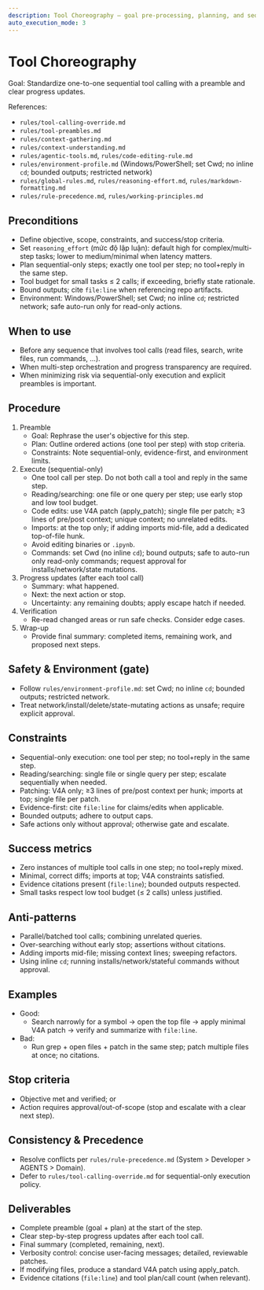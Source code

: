 ```yaml
---
description: Tool Choreography – goal pre-processing, planning, and sequential tool calling
auto_execution_mode: 3
---
```


 # Tool Choreography
 
 Goal: Standardize one-to-one sequential tool calling with a preamble and clear progress updates.
 
 References:
 - `rules/tool-calling-override.md`
 - `rules/tool-preambles.md`
 - `rules/context-gathering.md`
 - `rules/context-understanding.md`
 - `rules/agentic-tools.md`, `rules/code-editing-rule.md`
 - `rules/environment-profile.md` (Windows/PowerShell; set Cwd; no inline `cd`; bounded outputs; restricted network)
 - `rules/global-rules.md`, `rules/reasoning-effort.md`, `rules/markdown-formatting.md`
 - `rules/rule-precedence.md`, `rules/working-principles.md`
 
 ## Preconditions
 - Define objective, scope, constraints, and success/stop criteria.
 - Set `reasoning_effort` (mức độ lập luận): default high for complex/multi-step tasks; lower to medium/minimal when latency matters.
 - Plan sequential-only steps; exactly one tool per step; no tool+reply in the same step.
 - Tool budget for small tasks ≤ 2 calls; if exceeding, briefly state rationale.
 - Bound outputs; cite `file:line` when referencing repo artifacts.
 - Environment: Windows/PowerShell; set Cwd; no inline `cd`; restricted network; safe auto-run only for read-only actions.
 
 ## When to use
 - Before any sequence that involves tool calls (read files, search, write files, run commands, ...).
 - When multi-step orchestration and progress transparency are required.
 - When minimizing risk via sequential-only execution and explicit preambles is important.
 
 ## Procedure
 1) Preamble
    - Goal: Rephrase the user's objective for this step.
    - Plan: Outline ordered actions (one tool per step) with stop criteria.
    - Constraints: Note sequential-only, evidence-first, and environment limits.
 2) Execute (sequential-only)
    - One tool call per step. Do not both call a tool and reply in the same step.
    - Reading/searching: one file or one query per step; use early stop and low tool budget.
    - Code edits: use V4A patch (apply_patch); single file per patch; ≥3 lines of pre/post context; unique context; no unrelated edits.
    - Imports: at the top only; if adding imports mid-file, add a dedicated top-of-file hunk.
    - Avoid editing binaries or `.ipynb`.
    - Commands: set Cwd (no inline `cd`); bound outputs; safe to auto-run only read-only commands; request approval for installs/network/state mutations.
 3) Progress updates (after each tool call)
    - Summary: what happened.
    - Next: the next action or stop.
    - Uncertainty: any remaining doubts; apply escape hatch if needed.
 4) Verification
    - Re-read changed areas or run safe checks. Consider edge cases.
 5) Wrap-up
    - Provide final summary: completed items, remaining work, and proposed next steps.
 
 ## Safety & Environment (gate)
 - Follow `rules/environment-profile.md`: set Cwd; no inline `cd`; bounded outputs; restricted network.
 - Treat network/install/delete/state-mutating actions as unsafe; require explicit approval.
 
 ## Constraints
 - Sequential-only execution: one tool per step; no tool+reply in the same step.
 - Reading/searching: single file or single query per step; escalate sequentially when needed.
 - Patching: V4A only; ≥3 lines of pre/post context per hunk; imports at top; single file per patch.
 - Evidence-first: cite `file:line` for claims/edits when applicable.
 - Bounded outputs; adhere to output caps.
 - Safe actions only without approval; otherwise gate and escalate.
 
 ## Success metrics
 - Zero instances of multiple tool calls in one step; no tool+reply mixed.
 - Minimal, correct diffs; imports at top; V4A constraints satisfied.
 - Evidence citations present (`file:line`); bounded outputs respected.
 - Small tasks respect low tool budget (≤ 2 calls) unless justified.
 
 ## Anti-patterns
 - Parallel/batched tool calls; combining unrelated queries.
 - Over-searching without early stop; assertions without citations.
 - Adding imports mid-file; missing context lines; sweeping refactors.
 - Using inline `cd`; running installs/network/stateful commands without approval.
 
 ## Examples
 - Good:
   - Search narrowly for a symbol → open the top file → apply minimal V4A patch → verify and summarize with `file:line`.
 - Bad:
   - Run grep + open files + patch in the same step; patch multiple files at once; no citations.
 
 ## Stop criteria
 - Objective met and verified; or
 - Action requires approval/out-of-scope (stop and escalate with a clear next step).
 
 ## Consistency & Precedence
 - Resolve conflicts per `rules/rule-precedence.md` (System > Developer > AGENTS > Domain).
 - Defer to `rules/tool-calling-override.md` for sequential-only execution policy.
 
 ## Deliverables
 - Complete preamble (goal + plan) at the start of the step.
 - Clear step-by-step progress updates after each tool call.
 - Final summary (completed, remaining, next).
 - Verbosity control: concise user-facing messages; detailed, reviewable patches.
 - If modifying files, produce a standard V4A patch using apply_patch.
 - Evidence citations (`file:line`) and tool plan/call count (when relevant).